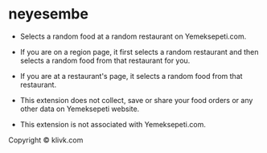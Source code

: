 neyesembe
=========

- Selects a random food at a random restaurant on Yemeksepeti.com.

- If you are on a region page, it first selects a random restaurant and then selects a random food from that restaurant for you.

- If you are at a restaurant's page, it selects a random food from that restaurant.

- This extension does not collect, save or share your food orders or any other data on Yemeksepeti website.

- This extension is not associated with Yemeksepeti.com.

Copyright © klivk.com
